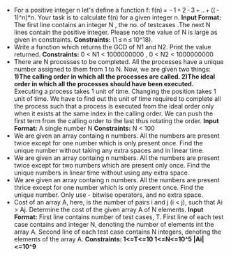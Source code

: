- For a positive integer n let's define a function f: f(n) =  - 1 + 2 - 3 + .. + (( - 1)^n)*n.
  Your task is to calculate f(n) for a given integer n.
  **Input Format:** The first line contains an integer N , the no. of testcases .The next N lines contain the positive integer. Please note the value of N is large as given in constraints.
  **Constraints:** (1 ≤ n ≤ 10^18).
- Write a function which returns the GCD of N1 and N2. Print the value returned.
**Constraints:** 0 < N1 < 1000000000 , 0 < N2 < 1000000000
- There are N processes to be completed. All the processes have a unique number assigned to them from 1 to N.
Now, we are given two things:
**1)The calling order in which all the processes are called.
2)The ideal order in which all the processes should have been executed.**
Executing a process takes 1 unit of time. Changing the position takes 1 unit of time.
We have to find out the unit of time required to complete all the process such that a process is executed from the ideal order only when it exists at the same index in the calling order. We can push the first term from the calling order to the last thus rotating the order.
**Input Format:** A single number N
**Constraints:** N < 100
- We are given an array containg n numbers. All the numbers are present twice except for one number which is only present once. Find the unique number without taking any extra spaces and in linear time. 
- We are given an array containg n numbers. All the numbers are present twice except for two numbers which are present only once. Find the unique numbers in linear time without using any extra space.
- We are given an array containg n numbers. All the numbers are present thrice except for one number which is only present once. Find the unique number. Only use - bitwise operators, and no extra space.
- Cost of an array A, here, is the number of pairs i and j (i < j), such that Ai > Aj.
Determine the cost of the given array A of N elements. 
**Input Format:**
First line contains number of test cases, T. First line of each test case contains and integer N, denoting the number of elements int the array A. Second line of each test case contains N integers, denoting the elements of the array A.
**Constraints:
1<=T<=10
1<=N<=10^5
|Ai|<=10^9**



